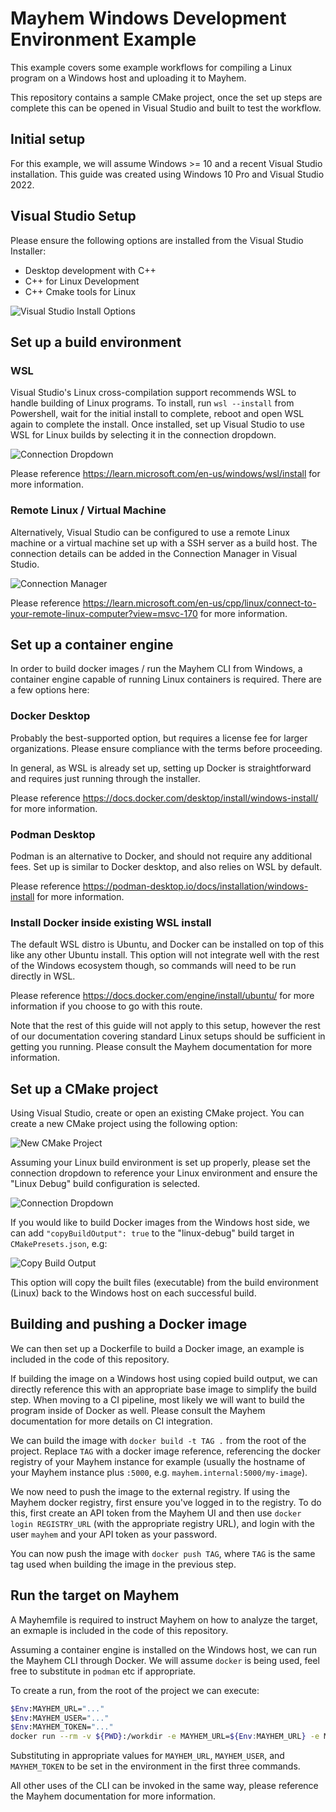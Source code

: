 # Mayhem Windows Development Environment Example

This example covers some example workflows for compiling a Linux program on a Windows host and uploading it to Mayhem.

This repository contains a sample CMake project, once the set up steps are complete this can be opened in Visual Studio and built to test the workflow.

## Initial setup

For this example, we will assume Windows >= 10 and a recent Visual Studio installation.
This guide was created using Windows 10 Pro and Visual Studio 2022.

## Visual Studio Setup

Please ensure the following options are installed from the Visual Studio Installer:

- Desktop development with C++
- C++ for Linux Development
- C++ Cmake tools for Linux

![Visual Studio Install Options](img/vsopts.png?raw=true "Visual Studio Install Options")

## Set up a build environment

### WSL

Visual Studio's Linux cross-compilation support recommends WSL to handle building of Linux programs.
To install, run `wsl --install` from Powershell, wait for the initial install to complete, reboot and open WSL again to complete the install.
Once installed, set up Visual Studio to use WSL for Linux builds by selecting it in the connection dropdown.

![Connection Dropdown](img/env.png?raw=true "Connection Dropdown")

Please reference https://learn.microsoft.com/en-us/windows/wsl/install for more information.

### Remote Linux / Virtual Machine

Alternatively, Visual Studio can be configured to use a remote Linux machine or a virtual machine set up with a SSH server as a build host.
The connection details can be added in the Connection Manager in Visual Studio.

![Connection Manager](img/connectionmanager.png?raw=true "Connection Manager")

Please reference https://learn.microsoft.com/en-us/cpp/linux/connect-to-your-remote-linux-computer?view=msvc-170 for more information.

## Set up a container engine

In order to build docker images / run the Mayhem CLI from Windows, a container engine capable of running Linux containers is required.
There are a few options here:

### Docker Desktop

Probably the best-supported option, but requires a license fee for larger organizations.
Please ensure compliance with the terms before proceeding.

In general, as WSL is already set up, setting up Docker is straightforward and requires just running through the installer.

Please reference https://docs.docker.com/desktop/install/windows-install/ for more information.

### Podman Desktop

Podman is an alternative to Docker, and should not require any additional fees.
Set up is similar to Docker desktop, and also relies on WSL by default.

Please reference https://podman-desktop.io/docs/installation/windows-install for more information.

### Install Docker inside existing WSL install

The default WSL distro is Ubuntu, and Docker can be installed on top of this like any other Ubuntu install.
This option will not integrate well with the rest of the Windows ecosystem though, so commands will need to be run directly in WSL.

Please reference https://docs.docker.com/engine/install/ubuntu/ for more information if you choose to go with this route.

Note that the rest of this guide will not apply to this setup, however the rest of our documentation covering standard Linux setups should be sufficient in getting you running.
Please consult the Mayhem documentation for more information.

## Set up a CMake project

Using Visual Studio, create or open an existing CMake project.
You can create a new CMake project using the following option:

![New CMake Project](img/cmake.png?raw=true "New CMake Project")

Assuming your Linux build environment is set up properly, please set the connection dropdown to reference your Linux environment and ensure the "Linux Debug" build configuration is selected.

![Connection Dropdown](img/env.png?raw=true "Connection Dropdown")

If you would like to build Docker images from the Windows host side, we can add `"copyBuildOutput": true` to the "linux-debug" build target in `CMakePresets.json`, e.g:

![Copy Build Output](img/copybuildoutput.png?raw=true "Copy Build Output")

This option will copy the built files (executable) from the build environment (Linux) back to the Windows host on each successful build.

## Building and pushing a Docker image

We can then set up a Dockerfile to build a Docker image, an example is included in the code of this repository.

If building the image on a Windows host using copied build output, we can directly reference this with an appropriate base image to simplify the build step.
When moving to a CI pipeline, most likely we will want to build the program inside of Docker as well.
Please consult the Mayhem documentation for more details on CI integration.

We can build the image with `docker build -t TAG .` from the root of the project.
Replace `TAG` with a docker image reference, referencing the docker registry of your Mayhem instance for example (usually the hostname of your Mayhem instance plus `:5000`, e.g. `mayhem.internal:5000/my-image`).

We now need to push the image to the external registry.
If using the Mayhem docker registry, first ensure you've logged in to the registry.
To do this, first create an API token from the Mayhem UI and then use `docker login REGISTRY_URL` (with the appropriate registry URL), and login with the user `mayhem` and your API token as your password.

You can now push the image with `docker push TAG`, where `TAG` is the same tag used when building the image in the previous step.

## Run the target on Mayhem

A Mayhemfile is required to instruct Mayhem on how to analyze the target, an exmaple is included in the code of this repository.

Assuming a container engine is installed on the Windows host, we can run the Mayhem CLI through Docker.
We will assume `docker` is being used, feel free to substitute in `podman` etc if appropriate.

To create a run, from the root of the project we can execute:

```sh
$Env:MAYHEM_URL="..."
$Env:MAYHEM_USER="..."
$Env:MAYHEM_TOKEN="..."
docker run --rm -v ${PWD}:/workdir -e MAYHEM_URL=${Env:MAYHEM_URL} -e MAYHEM_USER=${Env:MAYHEM_USER} -e MAYHEM_TOKEN=${Env:MAYHEM_TOKEN} forallsecure/mcode-cli run .
```

Substituting in appropriate values for `MAYHEM_URL`, `MAYHEM_USER`, and `MAYHEM_TOKEN` to be set in the environment in the first three commands.

All other uses of the CLI can be invoked in the same way, please reference the Mayhem documentation for more information.
